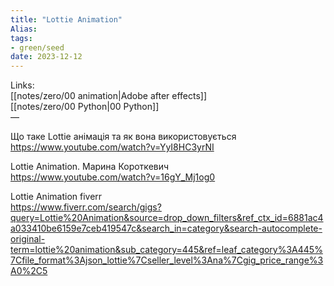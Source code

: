 ```yaml
---
title: "Lottie Animation"
Alias: 
tags:
- green/seed
date: 2023-12-12
---
```

Links:  
[[notes/zero/00 animation|Adobe after effects]]  
[[notes/zero/00 Python|00 Python]]  
—


Що таке Lottie анімація та як вона використовується  
https://www.youtube.com/watch?v=YyI8HC3yrNI

Lottie Animation. Марина Короткевич  
https://www.youtube.com/watch?v=16gY_Mj1og0

Lottie Animation fiverr  
https://www.fiverr.com/search/gigs?query=Lottie%20Animation&source=drop_down_filters&ref_ctx_id=6881ac4a033410be6159e7ceb419547c&search_in=category&search-autocomplete-original-term=lottie%20animation&sub_category=445&ref=leaf_category%3A445%7Cfile_format%3Ajson_lottie%7Cseller_level%3Ana%7Cgig_price_range%3A0%2C5
